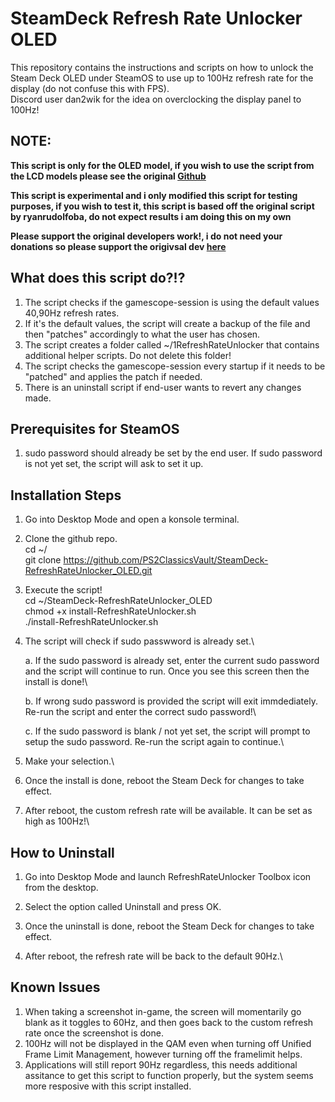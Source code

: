 # SteamDeck Refresh Rate Unlocker OLED
This repository contains the instructions and scripts on how to unlock the Steam Deck OLED under SteamOS to use up to 100Hz refresh rate for the display (do not confuse this with FPS). \
Discord user dan2wik for the idea on overclocking the display panel to 100Hz!

## NOTE: 
**This script is only for the OLED model, if you wish to use the script from the LCD models please see the original [Github](https://github.com/ryanrudolfoba/SteamDeck-RefreshRateUnlocker)**

**This script is experimental and i only modified this script for testing purposes, if you wish to test it, this script is based off the original script by ryanrudolfoba, do not expect results i am doing this on my own**

**Please support the original developers work!, i do not need your donations so please support the origivsal dev [here](https://github.com/ryanrudolfoba/SteamDeck-RefreshRateUnlocker)**

## What does this script do?!?
1. The script checks if the gamescope-session is using the default values 40,90Hz refresh rates.
2. If it's the default values, the script will create a backup of the file and then "patches" accordingly to what the user has chosen.
3. The script creates a folder called ~/1RefreshRateUnlocker that contains additional helper scripts. Do not delete this folder!
4. The script checks the gamescope-session every startup if it needs to be "patched" and applies the patch if needed.
5. There is an uninstall script if end-user wants to revert any changes made.

## Prerequisites for SteamOS
1. sudo password should already be set by the end user. If sudo password is not yet set, the script will ask to set it up.

## Installation Steps
1. Go into Desktop Mode and open a konsole terminal.
2. Clone the github repo. \
   cd ~/ \
   git clone https://github.com/PS2ClassicsVault/SteamDeck-RefreshRateUnlocker_OLED.git
3. Execute the script! \
   cd ~/SteamDeck-RefreshRateUnlocker_OLED \
   chmod +x install-RefreshRateUnlocker.sh \
   ./install-RefreshRateUnlocker.sh
   
4. The script will check if sudo passwword is already set.\

   a. If the sudo password is already set, enter the current sudo password and the script will continue to run. Once you see this screen then the install is done!\

   b. If wrong sudo password is provided the script will exit immdediately. Re-run the script and enter the correct sudo password!\
         
   c. If the sudo password is blank / not yet set, the script will prompt to setup the sudo password. Re-run the script again to continue.\

5. Make your selection.\

6. Once the install is done, reboot the Steam Deck for changes to take effect.
         
7. After reboot, the custom refresh rate will be available. It can be set as high as 100Hz!\


## How to Uninstall
1. Go into Desktop Mode and launch RefreshRateUnlocker Toolbox icon from the desktop.

2. Select the option called Uninstall and press OK.

3. Once the uninstall is done, reboot the Steam Deck for changes to take effect.
         
4. After reboot, the refresh rate will be back to the default 90Hz.\


## Known Issues
1. When taking a screenshot in-game, the screen will momentarily go blank as it toggles to 60Hz, and then goes back to the custom refresh rate once the screenshot is done.
2. 100Hz will not be displayed in the QAM even when turning off Unified Frame Limit Management, however turning off the framelimit helps.
3. Applications will still report 90Hz regardless, this needs additional assitance to get this script to function properly, but the system seems more resposive with this script installed.

